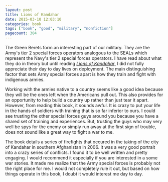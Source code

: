 ```yaml
---
layout: post
title: Lions of Kandahar
date: 2015-03-10 12:03:10
categories: book
tags: ["book", "good", "military", "nonfiction"]
pagecount: 304
---
```


The Green Berets form an interesting part of our military. They are
the Army's tier 2 special forces operators analogous to the SEALs which
represent the Navy's tier 2 special forces operators. I have read about
what they do in theory but until reading
[*Lions of Kandahar*][lions-amazon], I did not fully appreciate their
day to day lives on deployment. The main distinguishing factor that
sets Army special forces apart is how they train and fight with
indigenous armies.

Working with the armies native to a country seems like a good idea
because they will be the ones left when the Americans pull out. This also
provides for an opportunity to help build a country up rather than just
tear it apart. However, from reading this book, it sounds awful. It is
crazy to put your life in the hands of soldiers with training that is so
far inferior to ours. I could see trusting the other special forces guys
around you because you have a shared set of training and experiences. But,
trusting the guys who may very well be spys for the enemy or simply run away
at the first sign of trouble, does not sound like a great way to fight a
war to me.

The book details a series of firefights that occured in the taking of
the city of Kandahar in southern Afghanistan in 2006. It was a very
good portrait into a crazy series of conflicts. I found it to be well
written and pretty engaging. I would recommend it especially if you
are interested in a some war stories. It made me realize that the Army
special forces is probably not the right place for me. I would not
completely rule it out, but based on how things operate in this book,
I doubt it would interest me day to day.


[lions-amazon]:    http://amzn.com/0553807579


